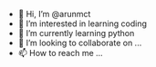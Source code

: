 - 👋 Hi, I’m @arunmct
- 👀 I’m interested in learning coding
- 🌱 I’m currently learning python
- 💞️ I’m looking to collaborate on ...
- 📫 How to reach me ...

<!---
arunmct/arunmct is a ✨ special ✨ repository because its `README.md` (this file) appears on your GitHub profile.
You can click the Preview link to take a look at your changes.
--->
